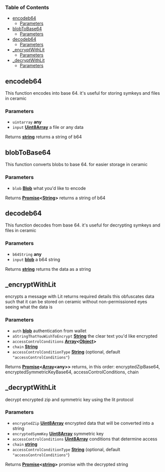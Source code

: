 <!-- Generated by documentation.js. Update this documentation by updating the source code. -->

### Table of Contents

*   [encodeb64][1]
    *   [Parameters][2]
*   [blobToBase64][3]
    *   [Parameters][4]
*   [decodeb64][5]
    *   [Parameters][6]
*   [\_encryptWithLit][7]
    *   [Parameters][8]
*   [\_decryptWithLit][9]
    *   [Parameters][10]

## encodeb64

This function encodes into base 64.
it's useful for storing symkeys and files in ceramic

### Parameters

*   `uintarray` **any** 
*   `input` **[Uint8Array][11]** a file or any data

Returns **[string][12]** returns a string of b64

## blobToBase64

This function converts blobs to base 64.
for easier storage in ceramic

### Parameters

*   `blob` **[Blob][13]** what you'd like to encode

Returns **[Promise][14]<[String][12]>** returns a string of b64

## decodeb64

This function decodes from base 64.
it's useful for decrypting symkeys and files in ceramic

### Parameters

*   `b64String` **any** 
*   `input` **[blob][13]** a b64 string

Returns **[string][12]** returns the data as a string

## \_encryptWithLit

encrypts a message with Lit returns required details
this obfuscates data such that it can be stored on ceramic without
non-permissioned eyes seeing what the data is

### Parameters

*   `auth` **[blob][13]** authentication from wallet
*   `aStringThatYouWishToEncrypt` **[String][12]** the clear text you'd like encrypted
*   `accessControlConditions` **[Array][15]<[Object][16]>** 
*   `chain` **[String][12]** 
*   `accessControlConditionType` **[String][12]**  (optional, default `"accessControlConditions"`)

Returns **[Promise][14]<[Array][15]\<any>>** returns, in this order: encryptedZipBase64, encryptedSymmetricKeyBase64, accessControlConditions, chain

## \_decryptWithLit

decrypt encrypted zip and symmetric key using the lit protocol

### Parameters

*   `encryptedZip` **[Uint8Array][11]** encrypted data that will be converted into a string
*   `encryptedSymmKey` **[Uint8Array][11]** symmetric key
*   `accessControlConditions` **[Uint8Array][11]** conditions that determine access
*   `chain` **[string][12]** 
*   `accessControlConditionType` **[String][12]**  (optional, default `"accessControlConditions"`)

Returns **[Promise][14]<[string][12]>** promise with the decrypted string

[1]: #encodeb64

[2]: #parameters

[3]: #blobtobase64

[4]: #parameters-1

[5]: #decodeb64

[6]: #parameters-2

[7]: #_encryptwithlit

[8]: #parameters-3

[9]: #_decryptwithlit

[10]: #parameters-4

[11]: https://developer.mozilla.org/docs/Web/JavaScript/Reference/Global_Objects/Uint8Array

[12]: https://developer.mozilla.org/docs/Web/JavaScript/Reference/Global_Objects/String

[13]: https://developer.mozilla.org/docs/Web/API/Blob

[14]: https://developer.mozilla.org/docs/Web/JavaScript/Reference/Global_Objects/Promise

[15]: https://developer.mozilla.org/docs/Web/JavaScript/Reference/Global_Objects/Array

[16]: https://developer.mozilla.org/docs/Web/JavaScript/Reference/Global_Objects/Object
